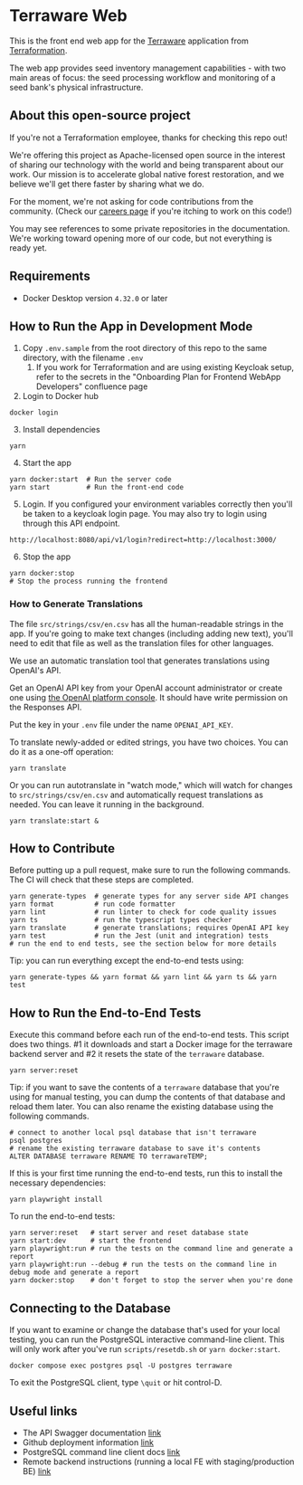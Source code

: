 # Terraware Web

This is the front end web app for the [Terraware](https://terraware.io/) application from [Terraformation](https://terraformation.com/).

The web app provides seed inventory management capabilities - with two main areas of focus: the seed processing workflow and monitoring of a seed bank's physical infrastructure.

## About this open-source project

If you're not a Terraformation employee, thanks for checking this repo out!

We're offering this project as Apache-licensed open source in the interest of sharing our technology with the world and being transparent about our work. Our mission is to accelerate global native forest restoration, and we believe we'll get there faster by sharing what we do.

For the moment, we're not asking for code contributions from the community. (Check our [careers page](https://www.terraformation.com/about/careers) if you're itching to work on this code!)

You may see references to some private repositories in the documentation. We're working toward opening more of our code, but not everything is ready yet.

## Requirements

- Docker Desktop version `4.32.0` or later

## How to Run the App in Development Mode

1. Copy `.env.sample` from the root directory of this repo to the same directory, with the filename `.env`
   1. If you work for Terraformation and are using existing Keycloak setup, refer to the secrets in the "Onboarding Plan for Frontend WebApp Developers" confluence page
2. Login to Docker hub

```shell
docker login
```

3. Install dependencies

```shell
yarn
```

4. Start the app

```shell
yarn docker:start  # Run the server code
yarn start         # Run the front-end code
```

5. Login. If you configured your environment variables correctly then you'll be taken to a keycloak login page. You may also try to login using through this API endpoint.

```shell
http://localhost:8080/api/v1/login?redirect=http://localhost:3000/
```

6. Stop the app

```shell
yarn docker:stop
# Stop the process running the frontend
```

### How to Generate Translations

The file `src/strings/csv/en.csv` has all the human-readable strings in the app. If you're going to make text changes (including adding new text), you'll need to edit that file as well as the translation files for other languages.

We use an automatic translation tool that generates translations using OpenAI's API.

Get an OpenAI API key from your OpenAI account administrator or create one using [the OpenAI platform console](https://platform.openai.com/api-keys). It should have write permission on the Responses API.

Put the key in your `.env` file under the name `OPENAI_API_KEY`.

To translate newly-added or edited strings, you have two choices. You can do it as a one-off operation:

```shell
yarn translate
```

Or you can run autotranslate in "watch mode," which will watch for changes to `src/strings/csv/en.csv` and automatically request translations as needed. You can leave it running in the background.

```shell
yarn translate:start &
```

## How to Contribute

Before putting up a pull request, make sure to run the following commands. The CI will check that these steps are completed.

```shell
yarn generate-types  # generate types for any server side API changes
yarn format          # run code formatter
yarn lint            # run linter to check for code quality issues
yarn ts              # run the typescript types checker
yarn translate       # generate translations; requires OpenAI API key
yarn test            # run the Jest (unit and integration) tests
# run the end to end tests, see the section below for more details
```

Tip: you can run everything except the end-to-end tests using:

```shell
yarn generate-types && yarn format && yarn lint && yarn ts && yarn test
```

## How to Run the End-to-End Tests

Execute this command before each run of the end-to-end tests. This script does two things. #1 it downloads and start a Docker image for the terraware backend server and #2 it resets the state of the `terraware` database.

```shell
yarn server:reset
```

Tip: if you want to save the contents of a `terraware` database that you're using for manual testing, you can dump the contents of that database and reload them later. You can also rename the existing database using the following commands.

```shell
# connect to another local psql database that isn't terraware
psql postgres
# rename the existing terraware database to save it's contents
ALTER DATABASE terraware RENAME TO terrawareTEMP;
```

If this is your first time running the end-to-end tests, run this to install the necessary dependencies:

```shell
yarn playwright install
```

To run the end-to-end tests:

```shell
yarn server:reset   # start server and reset database state
yarn start:dev      # start the frontend
yarn playwright:run # run the tests on the command line and generate a report
yarn playwright:run --debug # run the tests on the command line in debug mode and generate a report
yarn docker:stop    # don't forget to stop the server when you're done
```

## Connecting to the Database

If you want to examine or change the database that's used for your local testing, you can run the PostgreSQL interactive command-line client. This will only work after you've run `scripts/resetdb.sh` or `yarn docker:start`.

```shell
docker compose exec postgres psql -U postgres terraware
```

To exit the PostgreSQL client, type `\quit` or hit control-D.

## Useful links

- The API Swagger documentation [link](http://localhost:8080/docs)
- Github deployment information [link](https://github.com/terraware/terraware-web/actions/workflows/workflow.yml)
- PostgreSQL command line client docs [link](https://www.postgresql.org/docs/current/app-psql.html)
- Remote backend instructions (running a local FE with staging/production BE) [link](https://github.com/terraware/terraware-web/tree/main/remote-backend#readme)
